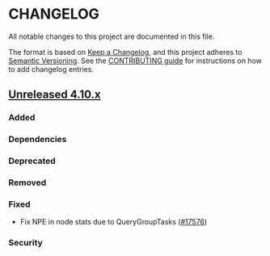 # CHANGELOG
All notable changes to this project are documented in this file.

The format is based on [Keep a Changelog](https://keepachangelog.com/en/1.0.0/), and this project adheres to [Semantic Versioning](https://semver.org/spec/v2.0.0.html). See the [CONTRIBUTING guide](./CONTRIBUTING.md#Changelog) for instructions on how to add changelog entries.

## [Unreleased 4.10.x]
### Added

### Dependencies

### Deprecated

### Removed

### Fixed
- Fix NPE in node stats due to QueryGroupTasks ([#17576](https://github.com/opensearch-project/OpenSearch/pull/17576))

### Security

[Unreleased 4.10.x]: https://github.com/wazuh/wazuh-indexer/compare/4.10.2...4.10.3
